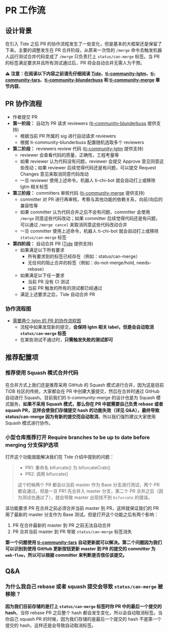 # PR 工作流

## 设计背景

在引入 Tide 之后 PR 的协作流程发生了一些变化，但是基本的大框架还是保留了下来。主要的调整发生在 PR 合并阶段，从原来一次性的 `/merge` 命令去触发机器人运行测试合并代码变成了 `/merge` 只负责打上 `status/can-merge` 标签。当 PR 的标签满足要求并且所有测试通过后，PR 将会自动合并无需人为干预。

**⚠️ 注意：在阅读以下内容之前请先仔细阅读 [Tide](components/tide.md)、[ti-community-lgtm](plugins/lgtm.md)、[ti-community-tars](plugins/tars.md)、[ti-community-blunderbuss](plugins/blunderbuss.md) 和 [ti-community-merge](plugins/merge.md) 章节内容**。

## PR 协作流程

- 作者提交 PR
- **第一阶段：** 自动为 PR 请求 reviewers ([ti-community-blunderbuss](plugins/blunderbuss.md) 提供支持)
  - 根据当前 PR 所属的 sig 进行自动请求 reviewers
  - 根据 ti-community-blunderbuss 配置随机选取多个 reviewers
- **第二阶段：** reviewers review 代码 ([ti-community-lgtm](plugins/lgtm.md) 提供支持)
  - reviewer 会查看代码的质量，正确性，工程考量等
  - 如果 reviewer 认为代码没有问题，reviewer 会提交 Approve 意见同意这些改动；如果 reviewer 后续觉得代码还是有问题，可以提交 Request Changes 意见来取消同意代码改动
  - 一旦 reviewer 使用上述命令，机器人 ti-chi-bot 就会自动打上或移除 lgtm 相关标签 
- **第三阶段：** committers 审核代码 ([ti-community-merge](plugins/merge.md) 提供支持)
  - committer 对 PR 进行再审核，考察与其他功能的依赖关系，向前/向后的兼容性等
  - 如果 committer 认为代码合并之后不会有问题，committer 会使用 `/merge` 同意这些代码改动；如果 committer 后续觉得代码还是有问题，可以通过 `/merge cancel` 来取消同意这些代码改动合并
  - 一旦 committer 使用上述命令，机器人 ti-chi-bot 就会自动打上或移除 `status/can-merge` 标签
- **第四阶段：** 自动合并 PR ([Tide](components/tide.md) 提供支持)
  - 如果满足以下所有要求
    - 所有要求到的标签已经存在（例如：status/can-merge）
    - 无任何的阻止合并的标签（例如：do-not-merge/hold, needs-rebase）
  - 如果满足以下任一要求
    - 当前 PR 没有 CI 测试
    - 当前 PR 触发的所有的测试都已经通过
  - 满足上述要求之后，Tide 自动合并 PR 

### 协作流程图
- [需要两个 lgtm 的 PR 的协作流程图](https://viewer.diagrams.net/?highlight=0000ff&edit=_blank&layers=1&nav=1&title=pr-workflow.drawio#R7Vxdc5s4FP01emwGEB%2FiERw77W62022zm%2B3TDrEVmxaDF%2BM47q9fCYQBIWM5YOO6nslMLCGE4N5zdO%2BRAMDB%2FPUu9hazP6IJDoCmTF4BvAWapuqaSf7Rmk1WY2koq5jG%2FoQ1Kiq%2B%2BD8wq1RY7cqf4GWlYRJFQeIvqpXjKAzxOKnUeXEcravNnqOgetWFN8W1ii9jL6jXPvqTZMZqVdMuDrzH%2FnTGLo00Kzsw9%2FLG7E6WM28SrUtVcAjgII6iJPs1fx3ggD68%2FLk8ftg8Bvffzbvf%2Flz%2B5%2F3l%2Fv7w8e93WWejQ07Z3kKMw6TbrrWs6xcvWLHnxe412eQPMI5W4QTTThQA3VkyD8hPlfz8hpNkwwzurZKIVEVxMoumUegF91G0YO2eozBhzVRaxuHEoYYl5XHgLZf%2B%2BGHmh9mBkR%2Fk3ZMSOwuR0jKJo%2B9bC9LjW3PQYQXeEw5cb%2Fx9mg53EAVRTA6FUYhpVxPiEuyOiiEOi1pysSTe%2FEM7uzHy4lfWd1q4fa2UNqwkaRlmwWW0ise4oR1kAPHiKWb93ePhhxfzk%2Fq8mv47%2FaZ9%2BLieh8zSCr2vkpczu9%2FhaI7JIEmDGAde4r9UoeAxRE237banfop8ch%2BawtC%2FdX2GfdVSql1kA2VnFb5HfpSGUVSlHnmAd8K6dw4RcHXgqGBoATQAzpDWIAUgAwxNgEbAVsBQB64DHB1opjcnXuiGT8tFaizl0%2BcG%2F6ZetZ75Cf6y8FIzrQklVn2%2B7MvkqblT6sDMF%2Fa46GGu8oLjBL82Gjc%2FalaNhFhxXWK73I6zEtHpym53qBjyUKshgdVsaiPbSc03Asi6skyPLJNPzXtpRpekGeaJ75QbrcoX7EJvpaG8SfT8vMQVhtlLVdA8LVXZAqc3gU0YypHw%2Fv2ucwn4yL1frfh%2BAYUz837ZSZZ5oHKjGAidzOF1jvY1Q87hidG9TanZgjZY7o4BIAcszVIax8W3V%2B1Ke%2FIjG0Gn6MttWoJfjF98vCZ1KQ4RcEZgaNDowDFlpqNZNH9aLfcHBBX%2FpxgbeXM%2FoPf%2BHgcvOPHHniBs8AJ%2FGlLkEZfGsRhY5JJ%2BOCUlsyg9pHAmvHzEcMLi7A0F8YQiiCdQB%2FGEEIf1lORQuhQSooA4S3ZtN1VznPE29moipTJ5NSCiRUbQymR1OH5O4Uh8nQLSAs6A%2FtFAPY3eCSAJRF2TYpWE9K6RjjQDcGOguAedO5xf1h7SMfcWNKcIuoVPXK09qFOA5NVPShghpa%2BlIwVCaKFHgOxu1xc%2BzHq02IP5jm0KXdIURp%2Bm0HcF7q6TBgw2cBBTFGiNCVwLuC49hBzgKKnRvISECtro%2Fu6hDsOz5Cto9M1X6DqpcwCQAIrVJ1AM%2BTndodLcAXP6HlRU7X4qjOiiwFeEET7x6m5O72dSP1OQWJIg6TfyVQUrKnL6zz0VT6qmqKWJ1OtJRhk47MDcn0wyq%2BOl%2F8N7SvujxmBZPenccIFx2wQbtvDGTgZbIa1suAb3lFcDmZrfvTbyBhWhycN%2BORHhCFzKiQiG0reIcNVnj6bP5llgnveVzuotC5SdLHakHoWkqyHzWLRVX8PgUcNH39lt1yTdekeIC2UkF0PaasP5gGW1Yd0wOGC304bF05Qgw7uGVVy4JBNXwZZxldzCnaXI%2BWpn7lHXKtsIAHXfOksBwNT6FgDUX0MDU2W39Ki9qmBqfavNIJrP%2FSRh6b1Bc3i67cakPu%2FW5ZuzzOFNu3c3FwSel%2BjmshKWivp0c01E9heanduNSCHJOYuLzjcfV%2BuSo4CIrpl5m8zcEq1cijJzfutndwxZl12uqfkFp%2BbyU8WOhKOn5JzLqVF%2BHwcn5zaHQHik5BxyA1aMxnHx7S21241b4glZIJdfYniEJH2%2B9Ub%2BdlQs2rr9xlx47IXv5pjcbn3yPceEGMnu4OHR2l1savbh%2BYUsddjMcmzEbN8V24sYvU%2FEQAF%2FHRi8%2FHSZReaoTet%2B%2BhEn5q5mnhzHVxX4ILjB06jAqsIrMkeWgWG%2BUfrylQG4Y4NEoQxUTJGvpbW0sFo1cL4F8vhA10SWNel%2BJORSyzojYBtXFaGVimDLviRwNBVB62VD4dFpWXYL7ZFeANa5XBXx%2BzM6ylV13p%2FM5ly11r6aq%2B6dXuyT5LaircXNry8jYJtpNnVLX2WmidYtjSWLNjblIXKU0hXhMCUlMCulKyN9%2B1ltCj%2FrtMdj5ixWcaDOs4t1Y9T4xRbQi8FpMt3Ri91LtHiG71fIJ2a9ShlQ78VgZxreQ9lVaNh2FVoyvFdPvMsDij4l0aBsGZRb7dtSfJiGhYSg6SGbbmv%2FKWStIo%2FqTdeC%2FehaOXUesPJxrloYbLti0jYKFC8MdB0EqipPErA5CuRPOMmKBdy5XInsUlhm0cAL6aKP0lyEhtCsASo3qqZXZQR2xTMWBK%2BvpL2Fc%2FS2r9tIRgzbijezTucOs%2BOdAouuhBVMcKEEsGMfV7EIoOgVA%2BafcThjAhBtN6rLgm24%2FqoY1jOA3iTDPKwp2Zt%2BHk45KNY%2FxTfjTpAmCL%2Fy0tFGWVIsPpKZgbX41Cgc%2Fg8%3D)
  - 流程中如果发现新的提交，**会保持 lgtm 相关 label，但是会自动取消 `status/can-merge` 标签**
  - 在某些测试不通过时，**只需触发失败的测试即可**


## 推荐配置项

### 推荐使用 Squash 模式合并代码

在合并方式上我们还是推荐采用 GitHub 的 Squash 模式进行合并，因为这是目前 TiDB 社区的传统，大家都会在 PR 中创建大量提交，然后在合并时通过 GitHub 自动进行 Squash。目前我们的 ti-community-merge 的设计也是为 Squash 模式服务，**如果不采用 Squash 模式，那么你在 PR 中就需要自己负责 rebase 或者 squash PR，这样会使我们存储提交 hash 的功能失效（详见 Q&A），最终导致 status/can-merge 因为有新的提交而自动取消**。所以我们强烈建议大家使用 Squash 模式进行协作。

### 小型仓库推荐打开 Require branches to be up to date before merging 分支保护选项

打开这个功能就能解决我们在 Tide 介绍中提到的问题：

> - PR1: 重命名 bifurcate() 为 bifurcateCrab()
> - PR2: 调用 bifurcate()
>   
> 这个时候两个 PR 都会以当前 master 作为 Base 分支进行测试，两个 PR 都会通过。但是一旦 PR1 先合并入 master 分支，第二个 PR 合并之后（因为测试也通过了），就会导致 master 出现找不到 `bifurcate` 的错误。
> 

该功能要求 PR 在合并之前必须合并当前 master 到 PR，这样就保证我们的 PR 用了最新的 master 分支作为 Base 测试。但是打开这个功能之后有两个影响：
1. PR 在合并最新的 master 到 PR 之前无法自动合并
2. PR 合并当前 master 到 PR 导致 `status/can-merge` 标签消失

**第一个问题使用 [ti-community-tars](plugins/tars.md) 自动更新就可以解决。第二个问题因为我们可以识别到使用 GitHub 更新按钮更新 master 到 PR 的提交的 committer 为 `web-flow`，所以可以根据 committer 来判断是否信任该提交。**

## Q&A

### 为什么我自己 rebase 或者 squash 提交会导致 `status/can-merge` 被移除？

**因为我们目前存储的是打上 `status/can-merge` 标签时你 PR 中的最后一个提交的 hash**。当你 rebase PR 之后整个 hash 都会发生变化，所以会自动取消标签。当你自己 squash PR 的时候，因为我们存储的是最后一个提交的 hash 不是第一个提交的 hash，这样还是会导致自动取消标签。
